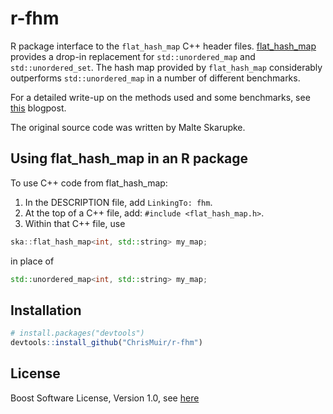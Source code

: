 # r-fhm

R package interface to the `flat_hash_map` C++ header files. 
[flat_hash_map](https://github.com/skarupke/flat_hash_map) provides a drop-in replacement
for `std::unordered_map` and `std::unordered_set`. The hash map provided by `flat_hash_map` 
considerably outperforms `std::unordered_map` in a number of different benchmarks.

For a detailed write-up on the methods used and some benchmarks, see [this](https://probablydance.com/2017/02/26/i-wrote-the-fastest-hashtable/) blogpost.

The original source code was written by Malte Skarupke.

## Using flat_hash_map in an R package

To use C++ code from flat_hash_map:

1. In the DESCRIPTION file, add `LinkingTo: fhm`.
2. At the top of a C++ file, add: `#include <flat_hash_map.h>`.
3. Within that C++ file, use
```c++
ska::flat_hash_map<int, std::string> my_map;
```
in place of
```c++
std::unordered_map<int, std::string> my_map;
```

## Installation

```r
# install.packages("devtools")
devtools::install_github("ChrisMuir/r-fhm")
```

## License

Boost Software License, Version 1.0, see [here](http://www.boost.org/LICENSE_1_0.txt)
